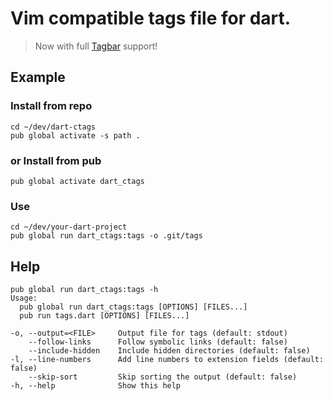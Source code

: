 # Vim compatible tags file for dart.  
> Now with full [Tagbar](https://github.com/majutsushi/tagbar) support!


## Example

### Install from repo
```
cd ~/dev/dart-ctags
pub global activate -s path .
```

### or Install from pub
```
pub global activate dart_ctags
```

### Use
```
cd ~/dev/your-dart-project
pub global run dart_ctags:tags -o .git/tags
```

## Help

```
pub global run dart_ctags:tags -h
Usage:
  pub global run dart_ctags:tags [OPTIONS] [FILES...]
  pub run tags.dart [OPTIONS] [FILES...]

-o, --output=<FILE>     Output file for tags (default: stdout)
    --follow-links      Follow symbolic links (default: false)
    --include-hidden    Include hidden directories (default: false)
-l, --line-numbers      Add line numbers to extension fields (default: false)
    --skip-sort         Skip sorting the output (default: false)
-h, --help              Show this help
```
